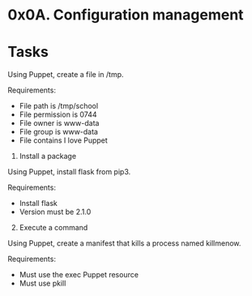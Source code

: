 # 0x0A. Configuration management

# Tasks

Using Puppet, create a file in /tmp.

Requirements:

+    File path is /tmp/school
+    File permission is 0744
+    File owner is www-data
+    File group is www-data
+    File contains I love Puppet



1. Install a package

Using Puppet, install flask from pip3.

Requirements:

+    Install flask
+    Version must be 2.1.0



2. Execute a command

Using Puppet, create a manifest that kills a process named killmenow.

Requirements:

+    Must use the exec Puppet resource
+    Must use pkill

